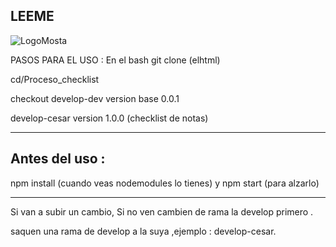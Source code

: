 
## LEEME
![LogoMosta](https://github.com/user-attachments/assets/cfc1fdff-a62d-4e28-94e1-57ccf21443eb)


PASOS PARA EL USO : 
En el bash
git clone (elhtml)

cd/Proceso_checklist

checkout develop-dev version base 0.0.1

develop-cesar version 1.0.0 (checklist de notas)

**************************************************
## Antes del uso :
npm install (cuando veas nodemodules lo tienes)
y npm start (para alzarlo)

**************************************************



 Si van a  subir un cambio,
 Si no ven cambien de rama la develop primero .
 
saquen una rama de develop a la suya ,ejemplo : develop-cesar.

